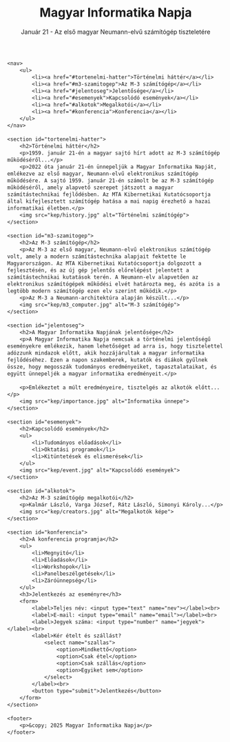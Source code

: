 <!DOCTYPE html>
<html lang="hu">
<head>
    <meta charset="UTF-8">
    <meta name="viewport" content="width=device-width, initial-scale=1.0">
    <title>Magyar Informatika Napja</title>
    <link rel="stylesheet" href="styles.css">
</head>
<body>
    <header>
        <h1>Magyar Informatika Napja</h1>
        <p>Január 21 - Az első magyar Neumann-elvű számítógép tiszteletére</p>
    </header>
    
    <nav>
        <ul>
            <li><a href="#tortenelmi-hatter">Történelmi háttér</a></li>
            <li><a href="#m3-szamitogep">Az M-3 számítógép</a></li>
            <li><a href="#jelentoseg">Jelentősége</a></li>
            <li><a href="#esemenyek">Kapcsolódó események</a></li>
            <li><a href="#alkotok">Megalkotói</a></li>
            <li><a href="#konferencia">Konferencia</a></li>
        </ul>
    </nav>
    
    <section id="tortenelmi-hatter">
        <h2>Történelmi háttér</h2>
        <p>1959. január 21-én a magyar sajtó hírt adott az M-3 számítógép működéséről...</p>
        <p>2022 óta január 21-én ünnepeljük a Magyar Informatika Napját, emlékezve az első magyar, Neumann-elvű elektronikus számítógép működésére. A sajtó 1959. január 21-én számolt be az M-3 számítógép működéséről, amely alapvető szerepet játszott a magyar számítástechnikai fejlődésben. Az MTA Kibernetikai Kutatócsoportja által kifejlesztett számítógép hatása a mai napig érezhető a hazai informatikai életben.</p>
        <img src="kep/history.jpg" alt="Történelmi számítógép">
    </section>
    
    <section id="m3-szamitogep">
        <h2>Az M-3 számítógép</h2>
        <p>Az M-3 az első magyar, Neumann-elvű elektronikus számítógép volt, amely a modern számítástechnika alapjait fektette le Magyarországon. Az MTA Kibernetikai Kutatócsoportja dolgozott a fejlesztésén, és az új gép jelentős előrelépést jelentett a számítástechnikai kutatások terén. A Neumann-elv alapvetően az elektronikus számítógépek működési elvét határozta meg, és azóta is a legtöbb modern számítógép ezen elv szerint működik.</p>
        <p>Az M-3 a Neumann-architektúra alapján készült...</p>
        <img src="kep/m3_computer.jpg" alt="M-3 számítógép">
    </section>
    
    <section id="jelentoseg">
        <h2>A Magyar Informatika Napjának jelentősége</h2>
        <p>A Magyar Informatika Napja nemcsak a történelmi jelentőségű eseményekre emlékezik, hanem lehetőséget ad arra is, hogy tisztelettel adózzunk mindazok előtt, akik hozzájárultak a magyar informatika fejlődéséhez. Ezen a napon szakemberek, kutatók és diákok gyűlnek össze, hogy megosszák tudományos eredményeiket, tapasztalataikat, és együtt ünnepeljék a magyar informatika eredményeit.</p>

        <p>Emlékeztet a múlt eredményeire, tisztelgés az alkotók előtt...</p>
        <img src="kep/importance.jpg" alt="Informatika ünnepe">
    </section>
    
    <section id="esemenyek">
        <h2>Kapcsolódó események</h2>
        <ul>
            <li>Tudományos előadások</li>
            <li>Oktatási programok</li>
            <li>Kitüntetések és elismerések</li>
        </ul>
        <img src="kep/event.jpg" alt="Kapcsolódó események">
    </section>
    
    <section id="alkotok">
        <h2>Az M-3 számítógép megalkotói</h2>
        <p>Kalmár László, Varga József, Rátz László, Simonyi Károly...</p>
        <img src="kep/creators.jpg" alt="Megalkotók képe">
    </section>
    
    <section id="konferencia">
        <h2>A konferencia programja</h2>
        <ul>
            <li>Megnyitó</li>
            <li>Előadások</li>
            <li>Workshopok</li>
            <li>Panelbeszélgetések</li>
            <li>Záróünnepség</li>
        </ul>
        <h3>Jelentkezés az eseményre</h3>
        <form>
            <label>Teljes név: <input type="text" name="nev"></label><br>
            <label>E-mail: <input type="email" name="email"></label><br>
            <label>Jegyek száma: <input type="number" name="jegyek"></label><br>
            <label>Kér ételt és szállást?
                <select name="szallas">
                    <option>Mindkettő</option>
                    <option>Csak étel</option>
                    <option>Csak szállás</option>
                    <option>Egyiket sem</option>
                </select>
            </label><br>
            <button type="submit">Jelentkezés</button>
        </form>
    </section>
    
    <footer>
        <p>&copy; 2025 Magyar Informatika Napja</p>
    </footer>
</body>
</html>
